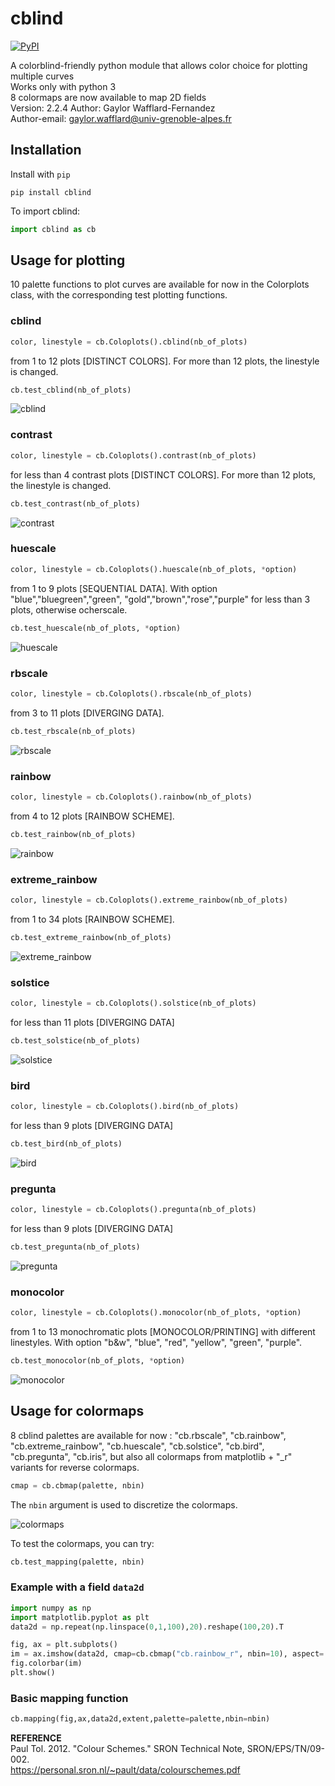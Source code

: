 # cblind
[![PyPI](https://img.shields.io/pypi/v/cblind)](https://pypi.org/project/cblind/)

A colorblind-friendly python module that allows color choice for plotting multiple curves  
Works only with python 3  
8 colormaps are now available to map 2D fields  
Version: 2.2.4
Author: Gaylor Wafflard-Fernandez  
Author-email: gaylor.wafflard@univ-grenoble-alpes.fr

## Installation

Install with `pip`

```
pip install cblind
```

To import cblind:

```python
import cblind as cb
```

## Usage for plotting

10 palette functions to plot curves are available for now in the Colorplots class, with the corresponding test plotting functions.  

### cblind

```python
color, linestyle = cb.Coloplots().cblind(nb_of_plots)
```

from 1 to 12 plots [DISTINCT COLORS]. For more than 12 plots, the linestyle is changed.  

```python
cb.test_cblind(nb_of_plots)
```

![cblind](https://github.com/Volodia99/cblind/raw/master/imgs/cblind.png)

### contrast

```python
color, linestyle = cb.Coloplots().contrast(nb_of_plots)
```

for less than 4 contrast plots [DISTINCT COLORS]. For more than 12 plots, the linestyle is changed.  

```python
cb.test_contrast(nb_of_plots)
```

![contrast](https://github.com/Volodia99/cblind/raw/master/imgs/contrast.png)

### huescale

```python
color, linestyle = cb.Coloplots().huescale(nb_of_plots, *option)
```

from 1 to 9 plots [SEQUENTIAL DATA]. With option "blue","bluegreen","green", "gold","brown","rose","purple" for less than 3 plots, otherwise ocherscale.  

```python
cb.test_huescale(nb_of_plots, *option)
```

![huescale](https://github.com/Volodia99/cblind/raw/master/imgs/huescale.png)

### rbscale

```python
color, linestyle = cb.Coloplots().rbscale(nb_of_plots)
```

from 3 to 11 plots [DIVERGING DATA].  

```python
cb.test_rbscale(nb_of_plots)
```

![rbscale](https://github.com/Volodia99/cblind/raw/master/imgs/rbscale.png)

### rainbow

```python
color, linestyle = cb.Coloplots().rainbow(nb_of_plots)
```

from 4 to 12 plots [RAINBOW SCHEME].  

```python
cb.test_rainbow(nb_of_plots)
```

![rainbow](https://github.com/Volodia99/cblind/raw/master/imgs/rainbow.png)

### extreme_rainbow

```python
color, linestyle = cb.Coloplots().extreme_rainbow(nb_of_plots)
```

from 1 to 34 plots [RAINBOW SCHEME].  

```python
cb.test_extreme_rainbow(nb_of_plots)
```

![extreme_rainbow](https://github.com/Volodia99/cblind/raw/master/imgs/extreme_rainbow.png)

### solstice

```python
color, linestyle = cb.Coloplots().solstice(nb_of_plots)
```

for less than 11 plots [DIVERGING DATA]  

```python
cb.test_solstice(nb_of_plots)
```

![solstice](https://github.com/Volodia99/cblind/raw/master/imgs/solstice.png)

### bird

```python
color, linestyle = cb.Coloplots().bird(nb_of_plots)
```

for less than 9 plots [DIVERGING DATA]  

```python
cb.test_bird(nb_of_plots)
```

![bird](https://github.com/Volodia99/cblind/raw/master/imgs/bird.png)

### pregunta

```python
color, linestyle = cb.Coloplots().pregunta(nb_of_plots)
```

for less than 9 plots [DIVERGING DATA]  

```python
cb.test_pregunta(nb_of_plots)
```

![pregunta](https://github.com/Volodia99/cblind/raw/master/imgs/pregunta.png)

### monocolor

```python
color, linestyle = cb.Coloplots().monocolor(nb_of_plots, *option)
```

from 1 to 13 monochromatic plots [MONOCOLOR/PRINTING] with different linestyles. With option "b&w", "blue", "red", "yellow", "green", "purple".

```python
cb.test_monocolor(nb_of_plots, *option)
```

![monocolor](https://github.com/Volodia99/cblind/raw/master/imgs/monocolor.png)

## Usage for colormaps

8 cblind palettes are available for now : "cb.rbscale", "cb.rainbow", "cb.extreme_rainbow", "cb.huescale", 
"cb.solstice", "cb.bird", "cb.pregunta", "cb.iris", but also all colormaps from matplotlib + "\_r" variants for reverse colormaps.  

```python
cmap = cb.cbmap(palette, nbin)
```

The `nbin` argument is used to discretize the colormaps.  

![colormaps](https://github.com/Volodia99/cblind/raw/master/imgs/colormaps.png)

To test the colormaps, you can try:

```python
cb.test_mapping(palette, nbin)
```

### Example with a field `data2d`

```python
import numpy as np
import matplotlib.pyplot as plt
data2d = np.repeat(np.linspace(0,1,100),20).reshape(100,20).T

fig, ax = plt.subplots()
im = ax.imshow(data2d, cmap=cb.cbmap("cb.rainbow_r", nbin=10), aspect='auto')
fig.colorbar(im)
plt.show()
```

### Basic mapping function

```python
cb.mapping(fig,ax,data2d,extent,palette=palette,nbin=nbin)
```

**REFERENCE**  
Paul Tol. 2012. "Colour Schemes." SRON Technical Note, SRON/EPS/TN/09-002.  
https://personal.sron.nl/~pault/data/colourschemes.pdf
